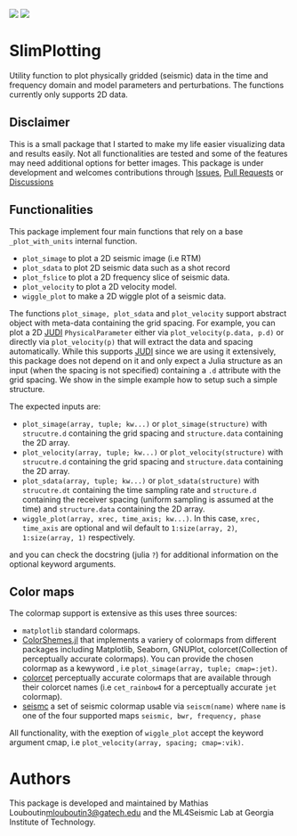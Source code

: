 [![](https://img.shields.io/badge/docs-dev-blue.svg)](https://slimgroup.github.io/SlimPlotting.jl/dev/)
[![](https://img.shields.io/badge/docs-stable-blue.svg)](https://slimgroup.github.io/SlimPlotting.jl/stable/)


# SlimPlotting

Utility function to plot physically gridded (seismic) data in the time and frequency domain and model parameters and perturbations. The functions currently only supports 2D data.

## Disclaimer

This is a small package that I started to make my life easier visualizing data and results easily. Not all functionalities are tested and some of the features may need additional options for better images.  This package is under development and welcomes contributions through [Issues](https://github.com/slimgroup/SlimPlotting.jl/issues), [Pull Requests](https://github.com/slimgroup/SlimPlotting.jl/pulls) or [Discussions](https://github.com/slimgroup/SlimPlotting.jl/discussions)
 
## Functionalities

This package implement four main functions that rely on a base `_plot_with_units` internal function.

- `plot_simage` to plot a 2D seismic image (i.e RTM)
- `plot_sdata` to plot 2D seismic data such as a shot record
- `plot_fslice` to plot a 2D frequency slice of seismic data.
- `plot_velocity` to plot a 2D velocity model.
- `wiggle_plot` to make a 2D wiggle plot of a seismic data.

The functions `plot_simage, plot_sdata` and `plot_velocity` support abstract object with meta-data containing the grid spacing. For example, you can plot a 2D [JUDI](https://github.com/slimgroup/JUDI.jl) `PhysicalParameter` either via `plot_velocity(p.data, p.d)` or directly via `plot_velocity(p)` that will extract the data and spacing automatically. While this supports [JUDI](https://github.com/slimgroup/JUDI.jl) since we are using it extensively, this package does not depend on it and only expect a Julia structure as an input (when the spacing is not specified) containing a `.d` attribute with the grid spacing. We show in the simple example how to setup such a simple structure.

The expected inputs are:

- `plot_simage(array, tuple; kw...)` or `plot_simage(structure)` with `strucutre.d`
 containing the grid spacing and `structure.data` containing the 2D array.
- `plot_velocity(array, tuple; kw...)` or `plot_velocity(structure)` with `strucutre.d`
 containing the grid spacing and `structure.data` containing the 2D array.
- `plot_sdata(array, tuple; kw...)` or `plot_sdata(structure)` with `strucutre.dt`
 containing the time sampling rate and `structure.d` containing the receiver spacing (uniform sampling is assumed at the time) and `structure.data` containing the 2D array.
-  `wiggle_plot(array, xrec, time_axis; kw...)`. In this case, `xrec, time_axis` are optional and wil default to `1:size(array, 2)`, `1:size(array, 1)` respectively.

and you can check the docstring (julia `?`) for additional information on the optional keyword arguments.

## Color maps

The colormap support is extensive as this uses three sources:

- `matplotlib` standard colormaps.
-  [ColorShemes.jl](https://juliagraphics.github.io/ColorSchemes.jl/stable/) that implements a variery of colormaps from different packages including Matplotlib, Seaborn, GNUPlot, colorcet(Collection of perceptually accurate colormaps). You can provide the chosen colormap as a kewyword , i.e `plot_simage(array, tuple; cmap=:jet)`.
- [colorcet](https://colorcet.holoviz.org/index.html) perceptually accurate colormaps that are available through their colorcet names (i.e `cet_rainbow4` for a perceptually accurate `jet` colormap).
- [seismc](https://github.com/lijunzh/SeisCM/tree/master) a set of seismic colormap usable via `seiscm(name)` where `name` is one of the four supported maps `seismic, bwr, frequency, phase`

All functionality, with the exeption of `wiggle_plot` accept the keyword argument cmap, i.e `plot_velocity(array, spacing; cmap=:vik)`.

# Authors

This package is developed and maintained by Mathias Louboutin<mlouboutin3@gatech.edu> and the ML4Seismic Lab at Georgia Institute of Technology.

